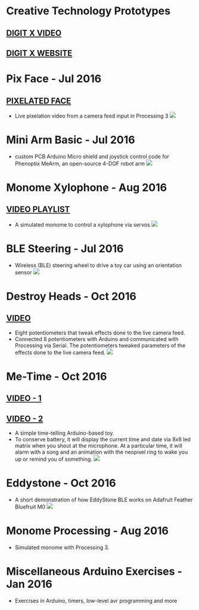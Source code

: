# Creative Technology Prototypes

## [DIGIT X VIDEO](https://www.youtube.com/watch?v=EbEOkDjMfLo)
## [DIGIT X WEBSITE](http://digit.gitlab.io/digit-x/)

# Pix Face - Jul 2016

## [PIXELATED FACE](https://www.youtube.com/watch?v=HvCEu460saY)
- Live pixelation video from a camera feed input in Processing 3
![](./IMG/pix-face.png)

# Mini Arm Basic - Jul 2016

- custom PCB Arduino Micro shield and joystick control code for Phenoptix MeArm, an open-source 4-DOF robot arm
![](./IMG/mini-arm-basic.png)

# Monome Xylophone - Aug 2016

## [VIDEO PLAYLIST](https://www.youtube.com/playlist?list=PLcvtMGTAJN0KTyt5Zlcaoen9wypK0rYiW)
- A simulated monome to control a xylophone via servos
![](./IMG/xylophone.png)

# BLE Steering - Jul 2016

- Wireless (BLE) steering wheel to drive a toy car using an orientation sensor
![](./IMG/ble-steering.png)

# Destroy Heads - Oct 2016
## [VIDEO](https://www.youtube.com/watch?v=zaVZZy6nseI)

- Eight potentiometers that tweak effects done to the live camera feed.
- Connected 8 potentiometers with Arduino and communicated with Processing via Serial. The potentiometers tweaked parameters of the effects done to the live camera feed.
![](./IMG/destroy-heads.png)

# Me-Time - Oct 2016
## [VIDEO - 1](https://www.youtube.com/watch?v=56wp6PIqGfY)
## [VIDEO - 2](https://www.youtube.com/watch?v=Ahc7YcAGkTo)

- A simple time-telling Arduino-based toy.
- To conserve battery, it will display the current time and date via 8x8 led matrix when you shout at the microphone. At a particular time, it will alarm with a song and an animation with the neopixel ring to wake you up or remind you of something.
![](./IMG/me-time.png)

# Eddystone - Oct 2016
- A short demonstration of how EddyStone BLE works on Adafruit Feather Bluefruit M0
![](./IMG/eddystone.png)

# Monome Processing - Aug 2016
- Simulated monome with Processing 3.

# Miscellaneous Arduino Exercises - Jan 2016
- Exercises in Arduino, timers, low-level avr programming and more
